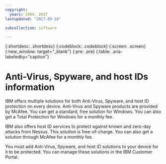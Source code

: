 ```yaml
---
copyright:
  years: 1994, 2017
lastupdated: "2017-09-10"

subcollection: software

---
```


{:shortdesc: .shortdesc}
{:codeblock: .codeblock}
{:screen: .screen}
{:new_window: target="_blank"}
{:pre: .pre}
{:table: .aria-labeledby="caption"}

# Anti-Virus, Spyware, and host IDs information

IBM offers multiple solutions for both Anti-Virus, Spyware, and host ID protection on every device. Anti-Virus and Spyware products are provided by McAfee. You can get a standard, free solution for Windows. You can also get a Total Protection for Windows for a monthly fee.

IBM also offers host ID services to protect against known and zero-day attacks from Nessus. This solution is free-of-charge. You can also get a solution through McAfee for a monthly fee.

You must add Anti-Virus, Spyware, and host ID solutions to your device for it to be protected. You can manage these solutions in the IBM Customer Portal.
